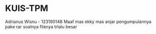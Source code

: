 # KUIS-TPM
Adrianus Wisnu - 123190148
Maaf mas ekky mas anjar pengumpulannya pake rar soalnya filenya trlalu besar
